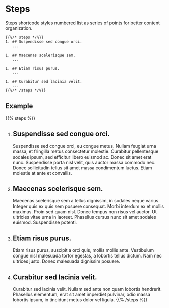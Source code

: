# Steps

Steps shortcode styles numbered list as series of points for better content organization.

```tpl
{{%/* steps */%}}
1. ## Suspendisse sed congue orci.
   ...

1. ## Maecenas scelerisque sem.
   ...

1. ## Etiam risus purus.
   ...

1. ## Curabitur sed lacinia velit.
   ...
{{%/* /steps */%}}
```

## Example

{{% steps %}}
1. ## Suspendisse sed congue orci.
   Suspendisse sed congue orci, eu congue metus. Nullam feugiat urna massa, et fringilla metus consectetur molestie. Curabitur pellentesque sodales ipsum, sed efficitur libero euismod ac. Donec sit amet erat nunc. Suspendisse porta nisl velit, quis auctor massa commodo nec. Donec sollicitudin tellus sit amet massa condimentum luctus. Etiam molestie at ante et convallis.

1. ## Maecenas scelerisque sem.
   Maecenas scelerisque sem a tellus dignissim, in sodales neque varius. Integer quis ex quis sem posuere consequat. Morbi interdum ex et mollis maximus. Proin sed quam nisl. Donec tempus non risus vel auctor. Ut ultricies vitae urna in laoreet. Phasellus cursus nunc sit amet sodales euismod. Suspendisse potenti.

1. ## Etiam risus purus.
   Etiam risus purus, suscipit a orci quis, mollis mollis ante. Vestibulum congue nisl malesuada tortor egestas, a lobortis tellus dictum. Nam nec ultrices justo. Donec malesuada dignissim posuere. 

1. ## Curabitur sed lacinia velit.
   Curabitur sed lacinia velit. Nullam sed ante non quam lobortis hendrerit. Phasellus elementum, erat sit amet imperdiet pulvinar, odio massa lobortis ipsum, in tincidunt metus dolor vel ligula.
{{% /steps %}}
